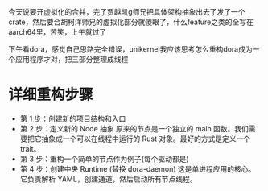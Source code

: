 今天说要开虚拟化的合并，完了贾越凯g师兄把具体架构抽象出去了发了一个crate，然后要合胡柯洋师兄的虚拟化部分就傻眼了，什么feature之类的全写在aarch64里，苦笑，上午就过了

下午看dora，感觉自己思路完全错误，unikernel我应该思考怎么重构dora成为一个应用程序才对，把三部分整理成线程

# 详细重构步骤
- 第 1 步：创建新的项目结构和入口
- 第 2 步：定义新的 Node 抽象
原来的节点是一个独立的 main 函数。我们需要把它抽象成一个可以在线程中运行的 Rust 对象。最好的方式是定义一个 trait。
- 第 3 步：重构一个简单的节点作为例子(每个驱动都是)
- 第 4 步：创建中央 Runtime (替换 dora-daemon)
这是单进程应用的核心。它负责解析 YAML，创建通道，然后启动所有节点线程。